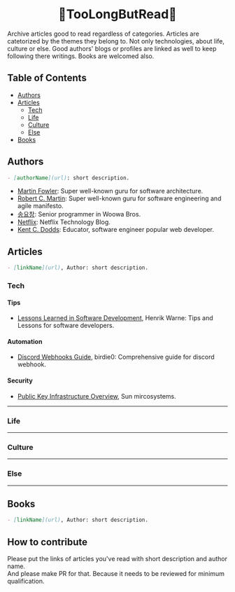 <h1 align="center">📖TooLongButRead📕</h1>
Archive articles good to read regardless of categories. Articles are catetorized by the themes they belong to. Not only technologies, about life, culture or else.
Good authors' blogs or profiles are linked as well to keep following there writings. Books are welcomed also.

## Table of Contents
- [Authors](#authors)
- [Articles](#articles)
  - [Tech](#tech)
  - [Life](#life)
  - [Culture](#culture)
  - [Else](#else)
- [Books](#books)

## Authors
```markdown
- [authorName](url): short description.
```
- [Martin Fowler](https://martinfowler.com/): Super well-known guru for software architecture.
- [Robert C. Martin](http://cleancoder.com/products): Super well-known guru for software engineering and agile manifesto.
- [송요창](https://medium.com/@totuworld): Senior programmer in Woowa Bros.
- [Netflix](https://medium.com/@netflixtechblog): Netflix Technology Blog.
- [Kent C. Dodds](https://kentcdodds.com/blog): Educator, software engineer popular web developer.

## Articles
```markdown
- [linkName](url), Author: short description.
```
### Tech
#### Tips
- [Lessons Learned in Software Development](https://henrikwarne.com/2015/04/16/lessons-learned-in-software-development/), Henrik Warne: Tips and Lessons for software developers.
#### Automation
- [Discord Webhooks Guide](https://birdie0.github.io/discord-webhooks-guide/), birdie0: Comprehensive guide for discord webhook.
#### Security
- [Public Key Infrastructure Overview](/static/pdfs/pki-overview.pdf), Sun mircosystems.
---
### Life
---
### Culture
---
### Else
---

## Books
```markdown
- [linkName](url), Author: short description.
```
## How to contribute
Please put the links of articles you've read with short description and author name.  
And please make PR for that. Because it needs to be reviewed for minimum qualification.  
